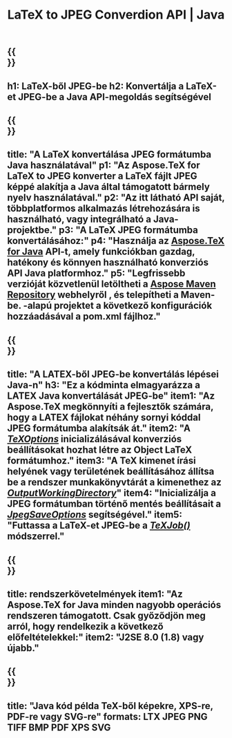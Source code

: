 ﻿---
translation: true
template: /_templates/_conversion-child-java.md
title: LaTeX to JPEG Converdion API | Java
description: LaTeX JPEG konvertálási funkció. Integrálja ezt a helyszíni Java könyvtárat a projektjébe, vagy használjon többplatformos alkalmazásokat a LaTeX JPEG formátumba konvertálásához.
keywords: latex jpeg-be api java, latex2jpeg integrálása
url: /java/conversion/latex-to-jpeg/
family: tex
platformtag: java
feature: conversion
informat: LATEX
outformat: JPEG
otherformats: PNG PDF TIFF JPEG
---

{{<section banner>}}
---
h1: LaTeX-ből JPEG-be
h2: Konvertálja a LaTeX-et JPEG-be a Java API-megoldás segítségével
---

{{<section overview>}}
---
title: "A LaTeX konvertálása JPEG formátumba Java használatával"
p1: "Az Aspose.TeX for LaTeX to JPEG konverter a LaTeX fájlt JPEG képpé alakítja a Java által támogatott bármely nyelv használatával."
p2: "Az itt látható API saját, többplatformos alkalmazás létrehozására is használható, vagy integrálható a Java-projektbe."
p3: "A LaTeX JPEG formátumba konvertálásához:"
p4: "Használja az [Aspose.TeX for Java](https://products.aspose.com/tex/java) API-t, amely funkciókban gazdag, hatékony és könnyen használható konverziós API Java platformhoz."
p5: "Legfrissebb verzióját közvetlenül letöltheti a [Aspose Maven Repository](https://repository.aspose.com/tex/) webhelyről , és telepítheti a Maven-be. -alapú projektet a következő konfigurációk hozzáadásával a pom.xml fájlhoz."
---

{{<section feature1>}}
---
title: "A LATEX-ből JPEG-be konvertálás lépései Java-n"
h3: "Ez a kódminta elmagyarázza a LATEX Java konvertálását JPEG-be"
item1: "Az Aspose.TeX megkönnyíti a fejlesztők számára, hogy a LATEX fájlokat néhány sornyi kóddal JPEG formátumba alakítsák át."
item2: "A [*TeXOptions*](https://reference.aspose.com/tex/java/com.aspose.tex/TeXOptions) inicializálásával konverziós beállításokat hozhat létre az Object LaTeX formátumhoz."
item3: "A TeX kimenet írási helyének vagy területének beállításához állítsa be a rendszer munkakönyvtárát a kimenethez az [*OutputWorkingDirectory*](https://reference.aspose.com/tex/java/com.aspose.tex/TeXOptions#setOutputWorkingDirectory-com.aspose.tex.IOutputWorkingDirectory-)"
item4: "Inicializálja a JPEG formátumban történő mentés beállításait a [*JpegSaveOptions*](https://reference.aspose.com/tex/java/com.aspose.tex.rendering/JpegSaveOptions) segítségével."
item5: "Futtassa a LaTeX-et JPEG-be a [*TeXJob()*](https://reference.aspose.com/tex/java/com.aspose.tex/TeXJob) módszerrel."
---

{{<section feature2>}}
---
title: rendszerkövetelmények
item1: "Az Aspose.TeX for Java minden nagyobb operációs rendszeren támogatott. Csak győződjön meg arról, hogy rendelkezik a következő előfeltételekkel:"
item2: "J2SE 8.0 (1.8) vagy újabb."
---

{{<section widget>}}
---
title: "Java kód példa TeX-ből képekre, XPS-re, PDF-re vagy SVG-re"
formats: LTX JPEG PNG TIFF BMP PDF XPS SVG
---